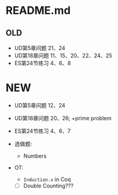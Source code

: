 # README.md

## OLD
- UD第5章问题 21、24
- UD第18章问题 11、15、20、22、24、25
- ES第24节练习 4、6、8

# NEW
- UD第5章问题 12、24
- UD第18章问题 20、26; +prime problem
- ES第24节练习 4、6、7

- 选做题:
  - Numbers

- OT:
  - `Induction.v` in Coq
  - [ ] Double Counting???

